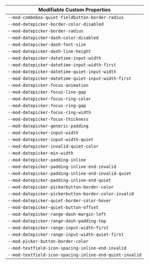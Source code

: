 | Modifiable Custom Properties                            |
| ------------------------------------------------------- |
| `--mod-combobox-quiet-fieldbutton-border-radius`        |
| `--mod-datepicker-border-color-disabled`                |
| `--mod-datepicker-border-radius`                        |
| `--mod-datepicker-dash-color-disabled`                  |
| `--mod-datepicker-dash-font-size`                       |
| `--mod-datepicker-dash-line-height`                     |
| `--mod-datepicker-datetime-input-width`                 |
| `--mod-datepicker-datetime-input-width-first`           |
| `--mod-datepicker-datetime-quiet-input-width`           |
| `--mod-datepicker-datetime-quiet-input-width-first`     |
| `--mod-datepicker-focus-animation`                      |
| `--mod-datepicker-focus-line-gap`                       |
| `--mod-datepicker-focus-ring-color`                     |
| `--mod-datepicker-focus-ring-gap`                       |
| `--mod-datepicker-focus-ring-width`                     |
| `--mod-datepicker-focus-thickness`                      |
| `--mod-datepicker-generic-padding`                      |
| `--mod-datepicker-input-width`                          |
| `--mod-datepicker-input-width-quiet`                    |
| `--mod-datepicker-invalid-quiet-color`                  |
| `--mod-datepicker-min-width`                            |
| `--mod-datepicker-padding-inline`                       |
| `--mod-datepicker-padding-inline-end-invalid`           |
| `--mod-datepicker-padding-inline-end-invalid-quiet`     |
| `--mod-datepicker-padding-inline-end-quiet`             |
| `--mod-datepicker-pickerbutton-border-color`            |
| `--mod-datepicker-pickerbutton-border-color-invalid`    |
| `--mod-datepicker-quiet-border-color-hover`             |
| `--mod-datepicker-quiet-button-offset`                  |
| `--mod-datepicker-range-dash-margin-left`               |
| `--mod-datepicker-range-dash-padding-top`               |
| `--mod-datepicker-range-input-width-first`              |
| `--mod-datepicker-range-input-width-quiet-first`        |
| `--mod-picker-button-border-color`                      |
| `--mod-textfield-icon-spacing-inline-end-invalid`       |
| `--mod-textfield-icon-spacing-inline-end-quiet-invalid` |
